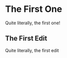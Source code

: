 # The First One

Quite literally, the first one!

## The First Edit

Quite literally, the first edit
